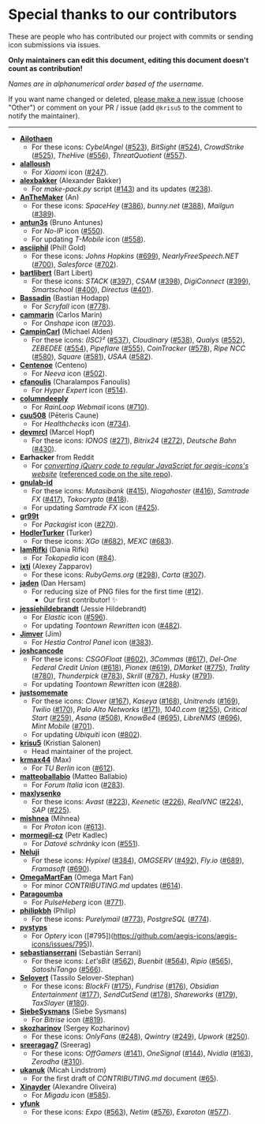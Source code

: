 # Special thanks to our contributors

These are people who has contributed our project with commits or sending icon submissions via issues.

**Only maintainers can edit this document, editing this document doesn't count as contribution!**

*Names are in alphanumerical order based of the username.*

If you want name changed or deleted, [please make a new issue](https://github.com/aegis-icons/aegis-icons/issues/new/choose) (choose "Other") or comment on your PR / issue (add `@krisu5` to the comment to notify the maintainer).

---

- **[Ailothaen](https://github.com/Ailothaen)**
  - For these icons: *CybelAngel* ([#523](https://github.com/aegis-icons/aegis-icons/issues/523)), *BitSight* ([#524](https://github.com/aegis-icons/aegis-icons/issues/524)), *CrowdStrike* ([#525](https://github.com/aegis-icons/aegis-icons/issues/525)), *TheHive* ([#556](https://github.com/aegis-icons/aegis-icons/issues/556)), *ThreatQuotient* ([#557](https://github.com/aegis-icons/aegis-icons/issues/557)).
- **[alalloush](https://github.com/alalloush)**
  - For *Xiaomi* icon ([#247](https://github.com/aegis-icons/aegis-icons/pull/247)).
- **[alexbakker](https://github.com/alexbakker)** (Alexander Bakker)
  - For *make-pack.py* script ([#143](https://github.com/aegis-icons/aegis-icons/pull/143)) and its updates ([#238](https://github.com/aegis-icons/aegis-icons/pull/238)).
- **[AnTheMaker](https://github.com/AnTheMaker)** (An)
  - For these icons: *SpaceHey* ([#386](https://github.com/aegis-icons/aegis-icons/issues/386)), *bunny.net* ([#388](https://github.com/aegis-icons/aegis-icons/issues/388)), *Mailgun* ([#389](https://github.com/aegis-icons/aegis-icons/issues/389)).
- **[antun3s](https://github.com/antun3s)** (Bruno Antunes)
  - For *No-IP* icon ([#550](https://github.com/aegis-icons/aegis-icons/pull/550)).
  - For updating *T-Mobile* icon ([#558](https://github.com/aegis-icons/aegis-icons/pull/558)).
- **[asciiphil](https://github.com/asciiphil)** (Phil! Gold)
  - For these icons: *Johns Hopkins* ([#699](https://github.com/aegis-icons/aegis-icons/pull/699)), *NearlyFreeSpeech.NET* ([#700](https://github.com/aegis-icons/aegis-icons/pull/700)), *Salesforce* ([#702](https://github.com/aegis-icons/aegis-icons/pull/702)).
- **[bartlibert](https://github.com/AnTheMaker)** (Bart Libert)
  - For these icons: *STACK* ([#397](https://github.com/aegis-icons/aegis-icons/pull/397)), *CSAM* ([#398](https://github.com/aegis-icons/aegis-icons/pull/398)), *DigiConnect* ([#399](https://github.com/aegis-icons/aegis-icons/pull/399)), *Smartschool* ([#400](https://github.com/aegis-icons/aegis-icons/pull/400)), *Directus* ([#401](https://github.com/aegis-icons/aegis-icons/pull/401)).
- **[Bassadin](https://github.com/Bassadin)** (Bastian Hodapp)
  - For *Scryfall* icon ([#778](https://github.com/aegis-icons/aegis-icons/pull/778)).
- **[cammarin](https://github.com/cammarin)** (Carlos Marin)
  - For *Onshape* icon ([#703](https://github.com/aegis-icons/aegis-icons/issues/703)).
- **[CampinCarl](https://github.com/CampinCarl)** (Michael Alden)
  - For these icons: *(ISC)²* ([#537](https://github.com/aegis-icons/aegis-icons/issues/537)), *Cloudinary* ([#538](https://github.com/aegis-icons/aegis-icons/issues/538)), *Qualys* ([#552](https://github.com/aegis-icons/aegis-icons/issues/552)), *ZEBEDEE* ([#554](https://github.com/aegis-icons/aegis-icons/issues/554)), *Pipeflare* ([#555](https://github.com/aegis-icons/aegis-icons/issues/555)), *CoinTracker* ([#578](https://github.com/aegis-icons/aegis-icons/issues/578)), *Ripe NCC* ([#580](https://github.com/aegis-icons/aegis-icons/issues/580)), *Square* ([#581](https://github.com/aegis-icons/aegis-icons/issues/581)), *USAA* ([#582](https://github.com/aegis-icons/aegis-icons/issues/582)).
- **[Centenoe](https://github.com/Centenoe)** (Centeno)
  - For *Neeva* icon ([#502](https://github.com/aegis-icons/aegis-icons/pull/502)).
- **[cfanoulis](https://github.com/cfanoulis)** (Charalampos Fanoulis)
  - For *Hyper Expert* icon ([#514](https://github.com/aegis-icons/aegis-icons/issues/514)).
- **[columndeeply](https://github.com/columndeeply)**
  - For *RainLoop Webmail* icons ([#710](https://github.com/aegis-icons/aegis-icons/pull/710)).
- **[cuu508](https://github.com/cuu508)** (Pēteris Caune)
  - For *Healthchecks* icon ([#734](https://github.com/aegis-icons/aegis-icons/pull/734)).
- **[devmrcl](https://github.com/devmrcl)** (Marcel Hopf)
  - For these icons: *IONOS* ([#271](https://github.com/aegis-icons/aegis-icons/issues/271)), *Bitrix24* ([#272](https://github.com/aegis-icons/aegis-icons/issues/272)), *Deutsche Bahn* ([#430](https://github.com/aegis-icons/aegis-icons/issues/430)).
- **Earhacker** from Reddit
  - For *[converting jQuery code to regular JavaScript for aegis-icons's website](https://old.reddit.com/r/CodingHelp/comments/oz5cov/can_somebody_help_me_get_this_converted_from/h7y9cua/)* ([referenced code on the site repo](https://github.com/aegis-icons/aegis-icons.github.io/blob/0fd7502a865f5ea7c94f6e77ff01d9da4c085e64/index.html#L210+L232)).
- **[gnulab-id](https://github.com/gnulab-id)**
  - For these icons: *Mutasibank* ([#415](https://github.com/aegis-icons/aegis-icons/issues/415)), *Niagahoster* ([#416](https://github.com/aegis-icons/aegis-icons/issues/416)), *Samtrade FX* ([#417](https://github.com/aegis-icons/aegis-icons/issues/417)), *Tokocrypto* ([#418](https://github.com/aegis-icons/aegis-icons/issues/418)).
  - For updating *Samtrade FX* icon ([#425](https://github.com/aegis-icons/aegis-icons/issues/425)).
- **[gr99t](https://github.com/gr99t)**
  - For *Packagist* icon ([#270](https://github.com/aegis-icons/aegis-icons/issues/270)).
- **[HodlerTurker](https://github.com/HodlerTurker)** (Turker)
  - For these icons: *XGo* ([#682](https://github.com/aegis-icons/aegis-icons/issues/682)), *MEXC* ([#683](https://github.com/aegis-icons/aegis-icons/issues/683)).
- **[IamRifki](https://github.com/IamRifki)** (Dania Rifki)
  - For *Tokopedia* icon ([#84](https://github.com/aegis-icons/aegis-icons/pull/84)).
- **[ixti](https://github.com/ixti)** (Alexey Zapparov)
  - For these icons: *RubyGems.org* ([#298](https://github.com/aegis-icons/aegis-icons/pull/298)), *Carta* ([#307](https://github.com/aegis-icons/aegis-icons/pull/307)).
- **[jaden](https://github.com/jaden)** (Dan Hersam)
  - For reducing size of PNG files for the first time ([#12](https://github.com/aegis-icons/aegis-icons/pull/12)).
    - Our first contributor! :sparkles:
- **[jessiehildebrandt](https://github.com/jessiehildebrandt)** (Jessie Hildebrandt)
  - For *Elastic* icon ([#596](https://github.com/aegis-icons/aegis-icons/issues/596)).
  - For updating *Toontown Rewritten* icon ([#482](https://github.com/aegis-icons/aegis-icons/issues/482)).
- **[Jimver](https://github.com/Jimver)** (Jim)
  - For *Hestia Control Panel* icon ([#383](https://github.com/aegis-icons/aegis-icons/issues/383)).
- **[joshcancode](https://github.com/joshcancode)**
  - For these icons: *CSGOFloat* ([#602](https://github.com/aegis-icons/aegis-icons/pull/602)), *3Commas* ([#617](https://github.com/aegis-icons/aegis-icons/pull/617)), *Del-One Federal Credit Union* ([#618](https://github.com/aegis-icons/aegis-icons/pull/618)), *Pionex* ([#619](https://github.com/aegis-icons/aegis-icons/pull/619)), *DMarket* ([#775](https://github.com/aegis-icons/aegis-icons/pull/775)), *Trality* ([#780](https://github.com/aegis-icons/aegis-icons/pull/780)), *Thunderpick* ([#783](https://github.com/aegis-icons/aegis-icons/pull/783)), *Skrill* ([#787](https://github.com/aegis-icons/aegis-icons/pull/787)), *Husky* ([#791](https://github.com/aegis-icons/aegis-icons/pull/791)).
  - For updating *Toontown Rewritten* icon ([#288](https://github.com/aegis-icons/aegis-icons/pull/288)).
- **[justsomemate](https://github.com/justsomemate)**
  - For these icons: *Clover* ([#167](https://github.com/aegis-icons/aegis-icons/issues/167)), *Kaseya* ([#168](https://github.com/aegis-icons/aegis-icons/issues/168)), *Unitrends* ([#169](https://github.com/aegis-icons/aegis-icons/issues/169)), *Twilio* ([#170](https://github.com/aegis-icons/aegis-icons/issues/170)), *Palo Alto Networks* ([#171](https://github.com/aegis-icons/aegis-icons/issues/171)), *1040.com* ([#255](https://github.com/aegis-icons/aegis-icons/issues/255)), *Critical Start* ([#259](https://github.com/aegis-icons/aegis-icons/issues/259)), *Asana* ([#508](https://github.com/aegis-icons/aegis-icons/issues/508)), *KnowBe4* ([#695](https://github.com/aegis-icons/aegis-icons/issues/695)), *LibreNMS* ([#696](https://github.com/aegis-icons/aegis-icons/issues/696)), *Mint Mobile* ([#701](https://github.com/aegis-icons/aegis-icons/issues/701)).
  - For updating *Ubiquiti* icon ([#802](https://github.com/aegis-icons/aegis-icons/issues/802)).
- **[krisu5](https://github.com/krisu5)** (Kristian Salonen)
  - Head maintainer of the project.
- **[krmax44](https://github.com/krmax44)** (Max)
  - For *TU Berlin* icon ([#612](https://github.com/aegis-icons/aegis-icons/pull/612)).
- **[matteoballabio](https://github.com/matteoballabio)** (Matteo Ballabio)
  - For *Forum Italia* icon ([#283](https://github.com/aegis-icons/aegis-icons/issues/283)).
- **[maxlysenko](https://github.com/maxlysenko)**
  - For these icons: *Avast* ([#223](https://github.com/aegis-icons/aegis-icons/issues/223)), *Keenetic* ([#226](https://github.com/aegis-icons/aegis-icons/issues/226)), *RealVNC* ([#224](https://github.com/aegis-icons/aegis-icons/issues/224)), *SAP* ([#225](https://github.com/aegis-icons/aegis-icons/issues/225)).
- **[mishnea](https://github.com/mishnea)** (Mihnea)
  - For *Proton* icon ([#613](https://github.com/aegis-icons/aegis-icons/pull/613)).
- **[mormegil-cz](https://github.com/mormegil-cz)** (Petr Kadlec)
  - For *Datové schránky* icon ([#551](https://github.com/aegis-icons/aegis-icons/pull/551)).
- **[Neluji](https://github.com/Neluji)**
  - For these icons: *Hypixel* ([#384](https://github.com/aegis-icons/aegis-icons/pull/384)), *OMGSERV* ([#492](https://github.com/aegis-icons/aegis-icons/pull/492)), *Fly.io* ([#689](https://github.com/aegis-icons/aegis-icons/pull/689)), *Framasoft* ([#690](https://github.com/aegis-icons/aegis-icons/pull/690)).
- **[OmegaMartFan](https://github.com/OmegaMartFan)** (Omega Mart Fan)
  - For minor *CONTRIBUTING.md* updates ([#614](https://github.com/aegis-icons/aegis-icons/pull/614)).
- **[Paragoumba](https://github.com/Paragoumba)**
  - For *PulseHeberg* icon ([#771](https://github.com/aegis-icons/aegis-icons/pull/771)).
- **[philipkbh](https://github.com/philipkbh)** (Philip)
  - For these icons: *Purelymail* ([#773](https://github.com/aegis-icons/aegis-icons/pull/773)), *PostgreSQL* ([#774](https://github.com/aegis-icons/aegis-icons/pull/774)).
- **[pvstyps](https://github.com/pvstyps)**
  - For *Optery* icon ([#795])(https://github.com/aegis-icons/aegis-icons/issues/795)).
- **[sebastianserrani](https://github.com/sebastianserrani)** (Sebastián Serrani)
  - For these icons: *Let'sBit* ([#562](https://github.com/aegis-icons/aegis-icons/issues/562)), *Buenbit* ([#564](https://github.com/aegis-icons/aegis-icons/issues/564)), *Ripio* ([#565](https://github.com/aegis-icons/aegis-icons/issues/565)), *SatoshiTango* ([#566](https://github.com/aegis-icons/aegis-icons/issues/566)).
- **[Selovert](https://github.com/Selovert)** (Tassilo Selover-Stephan)
  - For these icons: *BlockFi* ([#175](https://github.com/aegis-icons/aegis-icons/issues/175)), *Fundrise* ([#176](https://github.com/aegis-icons/aegis-icons/issues/176)), *Obsidian Entertainment* ([#177](https://github.com/aegis-icons/aegis-icons/issues/177)), *SendCutSend* ([#178](https://github.com/aegis-icons/aegis-icons/issues/178)), *Shareworks* ([#179](https://github.com/aegis-icons/aegis-icons/issues/179)), *TaxSlayer* ([#180](https://github.com/aegis-icons/aegis-icons/issues/180)).
- **[SiebeSysmans](https://github.com/SiebeSysmans)** (Siebe Sysmans)
  - For *Bitrise* icon ([#819](https://github.com/aegis-icons/aegis-icons/pull/819)).
- **[skozharinov](https://github.com/skozharinov)** (Sergey Kozharinov)
  - For these icons: *OnlyFans* ([#248](https://github.com/aegis-icons/aegis-icons/issues/248)), *Qwintry* ([#249](https://github.com/aegis-icons/aegis-icons/issues/249)), *Upwork* ([#250](https://github.com/aegis-icons/aegis-icons/issues/250)).
- **[sreeragag7](https://github.com/sreeragag7)** (Sreerag)
  - For these icons: *OffGamers* ([#141](https://github.com/aegis-icons/aegis-icons/pull/141)), *OneSignal* ([#144](https://github.com/aegis-icons/aegis-icons/pull/144)), *Nvidia* ([#163](https://github.com/aegis-icons/aegis-icons/pull/163)), *Zerodha* ([#310](https://github.com/aegis-icons/aegis-icons/issues/310)).
- **[ukanuk](https://github.com/ukanuk)** (Micah Lindstrom)
  - For the first draft of *CONTRIBUTING.md* document ([#65](https://github.com/aegis-icons/aegis-icons/pull/65)).
- **[Xinayder](https://github.com/Xinayder)** (Alexandre Oliveira)
  - For *Migadu* icon ([#585](https://github.com/aegis-icons/aegis-icons/pull/585)).
- **[yfunk](https://github.com/yfunk)**
  - For these icons: *Expo* ([#563](https://github.com/aegis-icons/aegis-icons/pull/563)), *Netim* ([#576](https://github.com/aegis-icons/aegis-icons/pull/576)), *Exaroton* ([#577](https://github.com/aegis-icons/aegis-icons/pull/577)).
